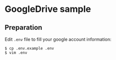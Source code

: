 # GoogleDrive sample

## Preparation

Edit `.env` file to fill your google account information:

```
$ cp .env.example .env
$ vim .env
```

